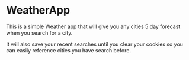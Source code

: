# WeatherApp

This is a simple Weather app that will give you any cities 5 day forecast when you search for a city. 

It will also save your recent searches until you clear your cookies so you can easily reference cities you have search before. 

